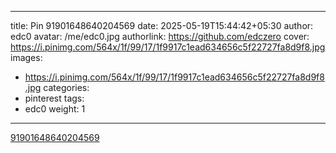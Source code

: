 
---
title: Pin 91901648640204569
date: 2025-05-19T15:44:42+05:30
author: edc0
avatar: /me/edc0.jpg
authorlink: https://github.com/edczero
cover: https://i.pinimg.com/564x/1f/99/17/1f9917c1ead634656c5f22727fa8d9f8.jpg
images:
   - https://i.pinimg.com/564x/1f/99/17/1f9917c1ead634656c5f22727fa8d9f8.jpg
categories:
  - pinterest
tags:
  - edc0
weight: 1
---

<!--more-->

[91901648640204569](https://in.pinterest.com/pin/91901648640204569/)

	